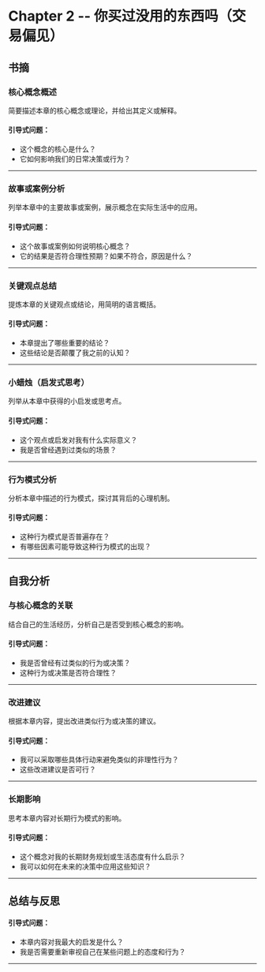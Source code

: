 # Chapter 2 -- 你买过没用的东西吗（交易偏见）

## 书摘

### 核心概念概述
简要描述本章的核心概念或理论，并给出其定义或解释。

#### 引导式问题：
- 这个概念的核心是什么？
- 它如何影响我们的日常决策或行为？

---

### 故事或案例分析
列举本章中的主要故事或案例，展示概念在实际生活中的应用。

#### 引导式问题：
- 这个故事或案例如何说明核心概念？
- 它的结果是否符合理性预期？如果不符合，原因是什么？

---

### 关键观点总结
提炼本章的关键观点或结论，用简明的语言概括。

#### 引导式问题：
- 本章提出了哪些重要的结论？
- 这些结论是否颠覆了我之前的认知？

---

### 小蜡烛（启发式思考）
列举从本章中获得的小启发或思考点。

#### 引导式问题：
- 这个观点或启发对我有什么实际意义？
- 我是否曾经遇到过类似的场景？

---

### 行为模式分析
分析本章中描述的行为模式，探讨其背后的心理机制。

#### 引导式问题：
- 这种行为模式是否普遍存在？
- 有哪些因素可能导致这种行为模式的出现？

---

## 自我分析

### 与核心概念的关联
结合自己的生活经历，分析自己是否受到核心概念的影响。

#### 引导式问题：
- 我是否曾经有过类似的行为或决策？
- 这种行为或决策是否符合理性？

---

### 改进建议
根据本章内容，提出改进类似行为或决策的建议。

#### 引导式问题：
- 我可以采取哪些具体行动来避免类似的非理性行为？
- 这些改进建议是否可行？

---

### 长期影响
思考本章内容对长期行为模式的影响。

#### 引导式问题：
- 这个概念对我的长期财务规划或生活态度有什么启示？
- 我可以如何在未来的决策中应用这些知识？

---

## 总结与反思

#### 引导式问题：
- 本章内容对我最大的启发是什么？
- 我是否需要重新审视自己在某些问题上的态度和行为？

---